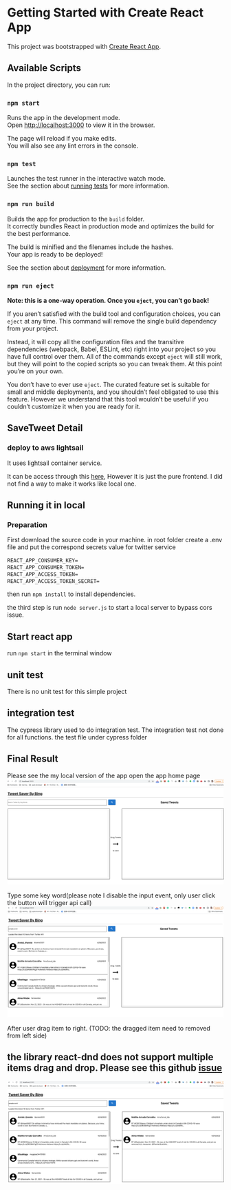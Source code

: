 # Getting Started with Create React App

This project was bootstrapped with [Create React App](https://github.com/facebook/create-react-app).

## Available Scripts

In the project directory, you can run:

### `npm start`

Runs the app in the development mode.\
Open [http://localhost:3000](http://localhost:3000) to view it in the browser.

The page will reload if you make edits.\
You will also see any lint errors in the console.

### `npm test`

Launches the test runner in the interactive watch mode.\
See the section about [running tests](https://facebook.github.io/create-react-app/docs/running-tests) for more information.

### `npm run build`

Builds the app for production to the `build` folder.\
It correctly bundles React in production mode and optimizes the build for the best performance.

The build is minified and the filenames include the hashes.\
Your app is ready to be deployed!

See the section about [deployment](https://facebook.github.io/create-react-app/docs/deployment) for more information.

### `npm run eject`

**Note: this is a one-way operation. Once you `eject`, you can’t go back!**

If you aren’t satisfied with the build tool and configuration choices, you can `eject` at any time. This command will remove the single build dependency from your project.

Instead, it will copy all the configuration files and the transitive dependencies (webpack, Babel, ESLint, etc) right into your project so you have full control over them. All of the commands except `eject` will still work, but they will point to the copied scripts so you can tweak them. At this point you’re on your own.

You don’t have to ever use `eject`. The curated feature set is suitable for small and middle deployments, and you shouldn’t feel obligated to use this feature. However we understand that this tool wouldn’t be useful if you couldn’t customize it when you are ready for it.

## SaveTweet Detail

### deploy to aws lightsail
It uses lightsail container service.

It can be access through this [here](https://container-service-2.f4peb530dmhr8.us-west-2.cs.amazonlightsail.com/), However it is just the pure frontend. I did not find a way to make it  works like local one.

## Running it in local
### Preparation
 First download the source code in your machine.
 in root folder create a .env file and put the correspond secrets value for twitter service
 ```env
 REACT_APP_CONSUMER_KEY=
REACT_APP_CONSUMER_TOKEN=
REACT_APP_ACCESS_TOKEN=
REACT_APP_ACCESS_TOKEN_SECRET=
 ```
then run `npm install` to install dependencies.

 the third step is run `node server.js` to start a local server to bypass cors issue.

 ## Start react app

 run `npm start` in the terminal window

 ## unit test
There is no unit test for this simple project

 ## integration test
The cypress library used to do integration test.
The integration test not done for all functions.
the test file under cypress folder
## Final Result
Please see the my local version of the app
open the app home page
![](screenshots/1.png)


Type some key word(please note I disable the input event, only user click the button will trigger api call)
![](screenshots/2.png)

After user drag item to right. (TODO: the dragged item need to removed from left side)
## the library react-dnd does not support multiple items drag and drop. Please see this github [issue](https://github.com/react-dnd/react-dnd/issues/14)
![](screenshots/3.png)